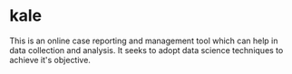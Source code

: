 # kale
This is an online case reporting and management tool which can help in data collection and analysis. It seeks to adopt data science techniques to achieve it's objective. 
